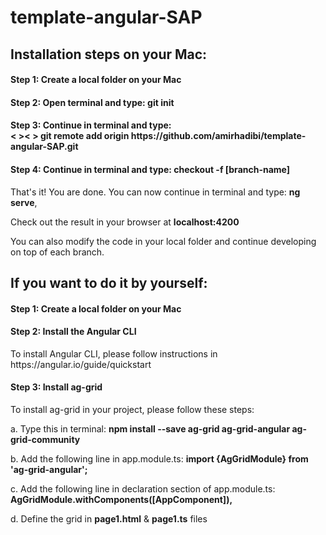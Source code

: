 # template-angular-SAP

<h2>Installation steps on your Mac:</h2>

<h4>Step 1: Create a local folder on your Mac</h4>

<h4>Step 2: Open terminal and type: <b>git init</b></h4>

<h4>Step 3: Continue in terminal and type: <br><&nbsp><&nbsp>
<b>git remote add origin https://github.com/amirhadibi/template-angular-SAP.git</b></h4>

<h4>Step 4: Continue in terminal and type: <b>checkout -f [branch-name]</b></h4>

<p>That's it! You are done. You can now continue in terminal and type: <b>ng serve</b>,</p> 
  
<p>Check out the result in your browser at <b>localhost:4200</b></p>

<p>You can also modify the code in your local folder and continue developing on top of each branch.</p>

<h2>If you want to do it by yourself:</h3>

<h4>Step 1: Create a local folder on your Mac</h4>

<h4>Step 2: Install the Angular CLI</h4>
<p>To install Angular CLI, please follow instructions in https://angular.io/guide/quickstart</p>

<h4>Step 3: Install ag-grid</h4>
<p>   To install ag-grid in your project, please follow these steps:</p>
<p>a. Type this in terminal: <b> npm install --save ag-grid ag-grid-angular ag-grid-community </b> </p>
<p>b. Add the following line in app.module.ts: <b> import {AgGridModule} from 'ag-grid-angular'; </b></p>
<p>c. Add the following line in declaration section of app.module.ts: <b> AgGridModule.withComponents([AppComponent]), </b></p>
<p>d. Define the grid in <b>page1.html</b> & <b>page1.ts</b> files</p>

